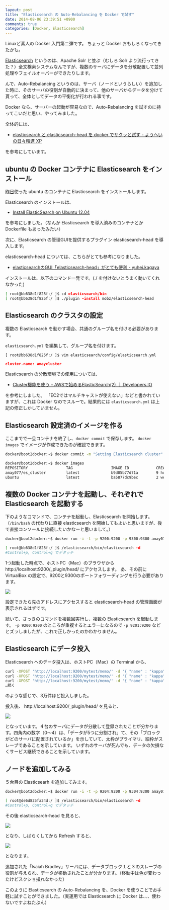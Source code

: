 ```yaml
---
layout: post
title: "Elasticsearch の Auto-Rebalancing を Docker で試す"
date: 2014-08-06 23:39:51 +0900
comments: true
categories: [Docker, Elasticsearch]
---
```

Linuxど素人の Docker 入門第二弾です。
ちょっと Docker おもしろくなってきたかも。
<!--more-->

[Elasticsearch](http://www.elasticsearch.org/) というのは、Apache Solr と並ぶ（むしろ Solr より流行ってきた？）全文検索システムなんですが、複数のサーバにデータを分散配置して並列処理やフェイルオーバーができたりします。

んで、Auto-Rebalancing というのは、サーバ（ノードというらしい）を追加した時に、そのサーバの役割が自動的に決まって、他のサーバからデータを分けて貰って、全体としてデータの平衡化が行われる事です。

Docker なら、サーバーの起動が容易なので、Auto-Rebalancing を試すのに持ってこいだと思い、やってみました。

全体的には、

* [elasticsearch と elasticsearch-head を docker でサクッと試す - ようへいの日々精進 XP](http://inokara.hateblo.jp/entry/2013/11/15/042752)

を参考にしています。

## ubuntu の Docker コンテナに Elasticsearch をインストール

[昨日](http://blog.amay077.net/blog/2014/08/05/docker-try-first/)使った ubuntu のコンテナに Elasticsearch をインストールします。

Elasticsearch のインストールは、

* [Install ElasticSearch on Ubuntu 12.04](https://gist.github.com/wingdspur/2026107)

を参考にしました。（なんか Elasticsearch を導入済みのコンテナとか Dockerfile もあったみたい）

次に、Elasticsearch の管理GUIを提供するプラグイン elasticsearch-head を導入します。

elasticsearch-head については、こちらがとても参考になりました。

* [elasticsearchのGUI「elasticsearch-head」がとても便利 - yuhei.kagaya](http://yuheikagaya.hatenablog.jp/entry/2013/07/14/185752)

インストールは、以下のコマンド一発です。(./ を付けないとうまく動いてくれなかった)

```sh
[ root@bb638d1f825f:/ ]$ cd elasticsearch/bin
[ root@bb638d1f825f:/ ]$ ./plugin -install mobz/elasticsearch-head
```

## Elasticsearch のクラスタの設定

複数の Elasticsearch を動かす場合、共通のグループ名を付ける必要があります。

``elasticsearch.yml`` を編集して、グループ名を付けます。

```
[ root@bb638d1f825f:/ ]$ vim elasticsearch/config/elasticsearch.yml
```

```json elasticsearch.yml
cluster.name: amaycluster
```

Elasticsearch の分散環境での使用については、

* [Cluster機能を使う – AWSで始めるElasticSearch(2) ｜ Developers.IO](http://dev.classmethod.jp/cloud/aws/use-elasticsearch-2-use-cluster/)

を参考にしました。
「EC2ではマルチキャストが使えない」などと書かれていますが、これは Docker なのでスルーで。結果的には ``elasticsearch.yml`` は上記の修正しかしていません。

## Elasticsearch 設定済のイメージを作る

ここまでで一旦コンテナを終了し、``docker commit`` で保存します。
``docker images`` でイメージが作成できたのが確認できます。

```sh
docker@boot2docker:~$ docker commit -m "Setting Elasticsearch cluster" bb638d1f825f amay077/es_cluster

docker@boot2docker:~$ docker images
REPOSITORY                 TAG                 IMAGE ID            CREATED             VIRTUAL SIZE
amay077/es_cluster         latest              b9d05b77d71a        9 hours ago         1.075 GB
ubuntu                     latest              ba5877dc9bec        2 weeks ago         192.7 MB
```

## 複数の Docker コンテナを起動し、それぞれで Elasticsearch を起動する

下のようなコマンドで、コンテナを起動し、Elasticsearch を開始します。
（``/bin/bash`` の代わりに直接 elasticsearch を開始してもよいと思いますが、後で直接コンソールに接続したいかなーと思いまして。）

```sh
docker@boot2docker:~$ docker run -i -t -p 9200:9200 -p 9300:9300 amay077/es_cluster /bin/bash

[ root@bb638d1f825f:/ ]$ /elasticsearch/bin/elasticsearch -d
#Control+p, Control+q でデタッチ
```

1つ起動した時点で、ホストPC（Mac）のブラウザから http://localhost:9200/_plugin/head/ にアクセスします。
あ、その前に VirtualBox の設定で、9200と9300のポートフォワーディングを行う必要があります。

![](https://dl.dropboxusercontent.com/u/264530/qiita/trying-auto-rebalancing-by-elasticsearch-on-docker_04.png)

設定できたら先のアドレスにアクセスすると elasticsearch-head の管理画面が表示されるはずです。

続いて、さっきのコマンドを複数回実行し、複数の Elasticsearch を起動します。
``-p 9200:9200`` のところが重複するとエラーになるので ``-p 9201:9200`` などとズラしましたが、これで正しかったのかわかりません。

## Elasticsearch にデータ投入

Elasticsearch へのデータ投入は、ホストPC（Mac）の Terminal から、

```sh
curl -XPOST 'http://localhost:9200/mytest/memo/' -d '{ "name" : "kappa", "date" : "2013-09-07", "message" : "test1" }'
curl -XPOST 'http://localhost:9200/mytest/memo/' -d '{ "name" : "kappa", "date" : "2013-09-07", "message" : "test2" }'
curl -XPOST 'http://localhost:9200/mytest/memo/' -d '{ "name" : "kappa", "date" : "2013-09-07", "message" : "test3" }'
…続く
```

のような感じで、3万件ほど投入しました。

投入後、 http://localhost:9200/_plugin/head/ を見ると、

![](https://dl.dropboxusercontent.com/u/264530/qiita/trying-auto-rebalancing-by-elasticsearch-on-docker_01.png)

となっています。４台のサーバにデータが分散して登録されたことが分かります。四角内の数字（0〜4）は、「データが5つに分割され」て、その「ブロックがどのサーバに配置されているか」を示していて、太枠がプライマリ、細枠がスレーブであることを示しています。
いずれのサーバが死んでも、データの欠損なくサービス継続できることを示しています。

## ノードを追加してみる

５台目の Elasticsearh を追加してみます。

```sh
docker@boot2docker:~$ docker run -i -t -p 9204:9200 -p 9304:9300 amay077/es_cluster /bin/bash

[ root@de6d825fa34d:/ ]$ /elasticsearch/bin/elasticsearch -d
#Control+p, Control+q でデタッチ
```

その後 elasticsearch-head を見ると、

![](https://dl.dropboxusercontent.com/u/264530/qiita/trying-auto-rebalancing-by-elasticsearch-on-docker_01.png)

となり、しばらくしてから Refresh すると、

![](https://dl.dropboxusercontent.com/u/264530/qiita/trying-auto-rebalancing-by-elasticsearch-on-docker_03.png)

となります。

追加された「Isaiah Bradley」サーバには、データブロック１と３のスレーブの役割が与えられ、データが移動されたことが分かります。（移動中は色が変わったけどスクショ撮れなかった）

このように Elasticsearch の Auto-Rebalancing を、Docker を使うことでお手軽に試すことができました。（実運用では Elasticsearch に Docker は、、、使わないですよねたぶん）
